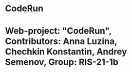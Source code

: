 # CodeRun
# Web-project: "CodeRun", Contributors: Anna Luzina, Chechkin Konstantin, Andrey Semenov, Group: RIS-21-1b